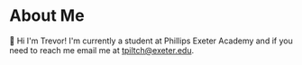 # About Me
🌯 Hi I'm Trevor! I'm currently a student at Phillips Exeter Academy and if you need to reach me email me at tpiltch@exeter.edu.

<!---
trevorpiltch/trevorpiltch is a ✨ special ✨ repository because its `README.md` (this file) appears on your GitHub profile.
You can click the Preview link to take a look at your changes.
--->

